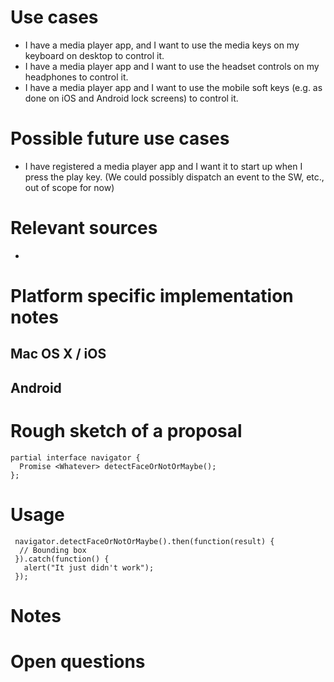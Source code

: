 
Use cases
=========

* I have a media player app, and I want to use the media keys on my keyboard on desktop to control it.
* I have a media player app and I want to use the headset controls on my headphones to control it.
* I have a media player app and I want to use the mobile soft keys (e.g. as done on iOS and Android lock screens) to control it.

Possible future use cases
=========================
* I have registered a media player app and I want it to start up when I press the play key. (We could possibly dispatch an event to the SW, etc., out of scope for now)

Relevant sources
=========

*

Platform specific implementation notes
======================================

## Mac OS X / iOS

## Android

Rough sketch of a proposal
==========================


```
partial interface navigator {
  Promise <Whatever> detectFaceOrNotOrMaybe();
};
```
Usage
=====
```
 navigator.detectFaceOrNotOrMaybe().then(function(result) {
  // Bounding box
 }).catch(function() {
   alert("It just didn't work");
 });
```

Notes
=====


Open questions
==============

